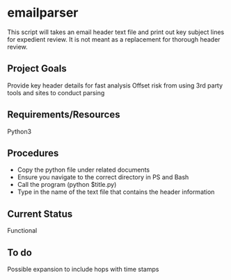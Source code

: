 # emailparser
This script will takes an email header text file and print out key subject lines for expedient review. It is not meant as a replacement for thorough header review.

## Project Goals
Provide key header details for fast analysis
Offset risk from using 3rd party tools and sites to conduct parsing


## Requirements/Resources
Python3

## Procedures
- Copy the python file under related documents
- Ensure you navigate to the correct directory in PS and Bash
- Call the program (python $title.py)
- Type in the name of the text file that contains the header information

## Current Status
Functional

## To do
Possible expansion to include hops with time stamps
